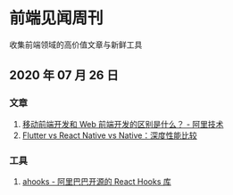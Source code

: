# 前端见闻周刊

收集前端领域的高价值文章与新鲜工具

## 2020 年 07 月 26 日

### 文章

1. [移动前端开发和 Web 前端开发的区别是什么？ - 阿里技术](https://segmentfault.com/a/1190000022851790)
2. [Flutter vs React Native vs Native：深度性能比较](https://www.infoq.cn/article/uYiItcu0eATDul25ecXG)

### 工具

1. [ahooks - 阿里巴巴开源的 React Hooks 库](https://ahooks.js.org/zh-CN)
